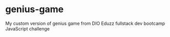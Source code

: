 # genius-game
My custom version of genius game from DIO Eduzz fullstack dev bootcamp JavaScript challenge
